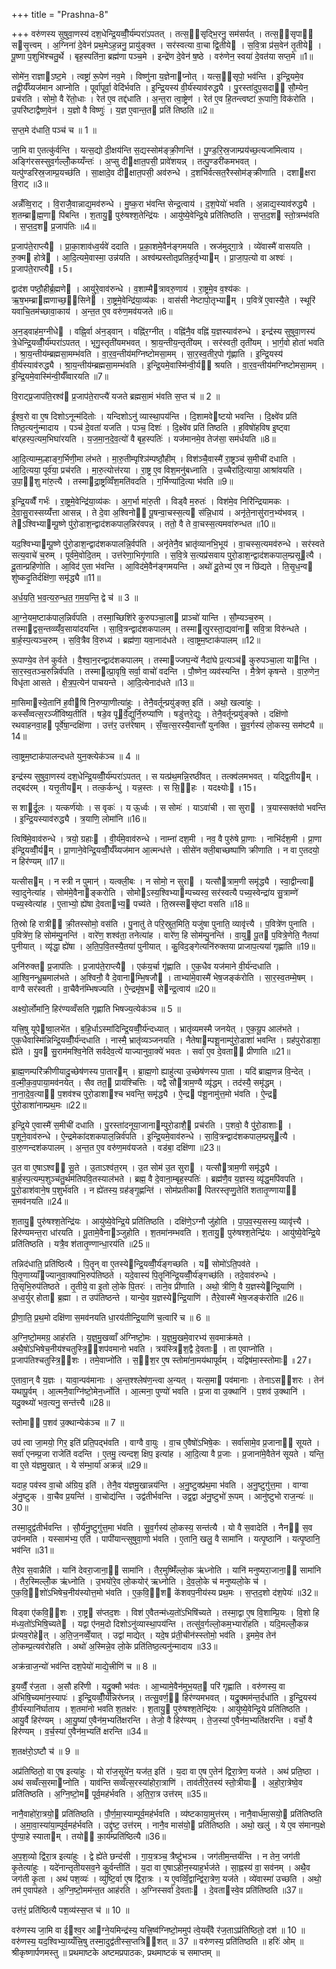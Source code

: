 +++
title = "Prashna-8"

+++
वरु॑णस्य सुषुवा॒णस्य॑ दश॒धेन्द्रि॒यव्वीँ॒र्य॑म्परा॑ऽपतत् । तत्स॒॒सृद्भि॒रनु॒ सम॑सर्पत् । तत्स॒॒सृपा॑ ससृ॒त्त्वम् । अ॒ग्निना॑ दे॒वेन॑ प्रथ॒मेऽह॒न्ननु॒ प्रायु॑ङ्क्त । सर॑स्वत्या वा॒चा द्वि॒तीये । स॒वि॒त्रा प्र॑स॒वेन॑ तृ॒तीये । पू॒ष्णा प॒शुभि॑श्चतु॒र्थे । बृह॒स्पति॑ना॒ ब्रह्म॑णा पञ्च॒मे । इन्द्रे॑ण दे॒वेन॑ ष॒ष्ठे । वरु॑णेन॒ स्वया॑ दे॒वत॑या सप्त॒मे ॥1॥

सोमे॑न॒ राज्ञाऽष्ट॒मे । त्वष्ट्रा॑ रू॒पेण॑ नव॒मे । विष्णु॑ना य॒ज्ञेनाप्नोत् । यत्स॒॒सृपो॒ भव॑न्ति । इ॒न्द्रि॒यमे॒व तद्वी॒र्यँ॑य्यज॑मान आप्नोति । पूर्वा॑पूर्वा॒ वेदि॑र्भवति । इ॒न्द्रि॒यस्य॑ वी॒र्य॑स्याव॑रुद्ध्यै । पु॒रस्ता॑दुप॒सदा॑ सौ॒म्येन॒ प्रच॑रति । सोमो॒ वै रे॑तो॒धाः । रेत॑ ए॒व तद्द॑धाति । अ॒न्त॒रा त्वा॒ष्ट्रेण॑ । रेत॑ ए॒व हि॒तन्त्वष्टा॑ रू॒पाणि॒ विक॑रोति । उ॒परि॑ष्टाद्वैष्ण॒वेन॑ । य॒ज्ञो वै विष्णुः॑ । य॒ज्ञ ए॒वान्त॒त प्रति॑ तिष्ठति ॥2॥

स॒प्त॒मे द॑धाति॒ पञ्च॑ च ॥ 1 ॥

जा॒मि वा ए॒तत्कु॑र्वन्ति । यत्स॒द्यो दी॒क्षय॑न्ति स॒द्यस्सोम॑ङ्क्री॒णन्ति॑ । पु॒ण्ड॒रि॒स्र॒जाम्प्रय॑च्छ॒त्यजा॑मित्वाय । अङ्गि॑रसस्सुव॒र्गल्लोँ॒कय्यँन्तः॑ । अ॒प्सु दीक्षात॒पसी॒ प्रावे॑शयन्न् । तत्पु॒ण्डरी॑कमभवत् । यत्पु॑ण्डरिस्र॒जाम्प्र॒यच्छ॑ति । सा॒क्षादे॒व दीक्षात॒पसी॒ अव॑रुन्धे । द॒शभि॑र्वत्सत॒रैस्सोम॑ङ्क्रीणाति । दशाक्षरा वि॒राट् ॥3॥

अन्नँ॑व्वि॒राट् । वि॒राजै॒वान्नाद्य॒मव॑रुन्धे । मु॒ष्क॒रा भ॑वन्ति सेन्द्र॒त्वाय॑ । द॒श॒पेयो॑ भवति । अ॒न्नाद्य॒स्याव॑रुद्ध्यै । श॒तम्ब्राह्म॒णा पि॑बन्ति । श॒तायु॒ पुरु॑षश्श॒तेन्द्रि॑यः । आयु॑ष्ये॒वेन्द्रि॒ये प्रति॑तिष्ठति । स॒प्त॒द॒श स्तो॒त्रम्भ॑वति । स॒प्त॒द॒श प्र॒जाप॑तिः ॥4॥

प्र॒जाप॑ते॒राप्त्यै । प्रा॒का॒शाव॑ध्व॒र्यवे॑ ददाति । प्र॒का॒शमे॒वैन॑ङ्गमयति । स्रज॑मुद्गा॒त्रे । व्ये॑वास्मै॑ वासयति । रु॒क्म होत्रे । आ॒दि॒त्यमे॒वास्मा॒ उन्न॑यति । अश्व॑म्प्रस्तोतृप्रतिह॒र्तृभ्याम् । प्रा॒जा॒प॒त्यो वा अश्वः॑ । प्र॒जाप॑ते॒राप्त्यै ॥5॥

द्वाद॑श पष्ठौ॒हीर्ब्र॒ह्मणे । आयु॑रे॒वाव॑रुन्धे । व॒शाम्मैत्रावरु॒णाय॑ । रा॒ष्ट्रमे॒व व॒श्य॑कः । ऋ॒ष॒भम्ब्राह्मणाच्छ॒॒सिने । रा॒ष्ट्रमे॒वेन्द्रि॑या॒व्य॑कः । वास॑सी नेष्टापो॒तृभ्याम् । प॒वित्रे॑ ए॒वास्यै॒ते । स्थूरि॑ यवाचि॒तम॑च्छावा॒काय॑ । अ॒न्त॒त ए॒व वरु॑ण॒मव॑यजते ॥6॥

अ॒न॒ड्वाह॑म॒ग्नीधे । वह्नि॒र्वा अ॑न॒ड्वान् । वह्नि॑र॒ग्नीत् । वह्नि॑नै॒व वह्नि॑ य॒ज्ञस्याव॑रुन्धे । इन्द्र॑स्य सुषुवा॒णस्य॑ त्रे॒धेन्द्रि॒यव्वीँ॒र्य॑म्परा॑ऽपतत् । भृगु॒स्तृती॑यमभवत् । श्रा॒य॒न्तीय॒न्तृती॑यम् । सर॑स्वती॒ तृती॑यम् । भा॒र्ग॒वो होता॑ भवति । श्रा॒य॒न्तीय॑म्ब्रह्मसा॒मम्भ॑वति । वा॒र॒व॒न्तीय॑मग्निष्टोमसा॒मम् । सा॒र॒स्व॒तीर॒पो गृ॑ह्णाति । इ॒न्द्रि॒यस्य॑ वी॒र्य॑स्याव॑रुद्ध्यै । श्रा॒य॒न्तीय॑म्ब्रह्मसा॒मम्भ॑वति । इ॒न्द्रि॒यमे॒वास्मि॑न्वी॒र्य॑ श्रयति । वा॒र॒व॒न्तीय॑मग्निष्टोमसा॒मम् । इ॒न्द्रि॒यमे॒वास्मि॑न्वी॒र्यँ॑व्वारयति ॥7॥

वि॒राट्प्र॒जाप॑ति॒रश्व॑ प्र॒जाप॑ते॒राप्त्यै॑ यजते ब्रह्मसा॒मं भ॑वति स॒प्त च॑ ॥ 2 ॥

ई॒श्व॒रो वा ए॒ष दिशोऽनून्म॑दितोः । यन्दिशोऽनु॑ व्यास्था॒पय॑न्ति । दि॒शामवेष्टयो भवन्ति । दि॒क्ष्वे॑व प्रति॑ तिष्ठ॒त्यनु॑न्मादाय । पञ्च॑ दे॒वता॑ यजति । पञ्च॒ दिशः॑ । दि॒क्ष्वे॑व प्रति॑ तिष्ठति । ह॒विषो॑हविष इ॒ष्ट्वा बा॑र्‌हस्प॒त्यम॒भिघा॑रयति । य॒ज॒मा॒न॒दे॒व॒त्यो॑ वै बृह॒स्पतिः॑ । यज॑मानमे॒व तेज॑सा॒ सम॑र्धयति ॥8॥

आ॒दि॒त्याम्म॒ल्हाङ्ग॒र्भिणी॒मा ल॑भते । मा॒रु॒तीम्पृश्ञि॑म्पष्ठौ॒हीम् । विश॑ञ्चै॒वास्मै॑ रा॒ष्ट्रञ्च॑ स॒मीची॑ दधाति । आ॒दि॒त्यया॒ पूर्व॑या॒ प्रच॑रति । मा॒रु॒त्योत्त॑रया । रा॒ष्ट्र ए॒व विश॒मनु॑बध्नाति । उ॒च्चैरा॑दि॒त्याया॒ आश्रा॑वयति । उ॒पा॒॒शु मा॑रु॒त्यै । तस्माद्रा॒ष्ट्रव्विँश॒मति॑वदति । ग॒र्भिण्या॑दि॒त्या भ॑वति ॥9॥

इ॒न्द्रि॒यव्वैँ गर्भः॑ । रा॒ष्ट्रमे॒वेन्द्रि॑या॒व्य॑कः । अ॒ग॒र्भा मा॑रु॒ती । विड्वै म॒रुतः॑ । विश॑मे॒व निरि॑न्द्रियामकः । दे॒वा॒सु॒रास्सय्यँ॑त्ता आसन्न् । ते दे॒वा अ॒श्विनो पू॒षन्वा॒चस्स॒त्य स॑न्नि॒धाय॑ । अनृ॑ते॒नासु॑रान॒भ्य॑भवन्न् । तेऽश्विभ्याम्पू॒ष्णे पु॑रो॒डाश॒न्द्वाद॑शकपाल॒न्निर॑वपन्न् । ततो॒ वै ते वा॒चस्स॒त्यमवा॑रुन्धत ॥10॥

यद॒श्विभ्याम्पू॒ष्णे पु॑रो॒डाश॒न्द्वाद॑शकपालन्नि॒र्वप॑ति । अनृ॑तेनै॒व भ्रातृ॑व्यानभि॒भूय॑ । वा॒चस्स॒त्यमव॑रुन्धे । सर॑स्वते सत्य॒वाचे॑ च॒रुम् । पूर्व॑मे॒वोदि॒तम् । उत्त॑रेणा॒भिगृ॑णाति । स॒वि॒त्रे स॒त्यप्र॑सवाय पुरो॒डाश॒न्द्वाद॑शकपाल॒म्प्रसूत्यै । दू॒तान्प्रहि॑णोति । आ॒विद॑ ए॒ता भ॑वन्ति । आ॒विद॑मे॒वैन॑ङ्गमयन्ति । अथो॑ दू॒तेभ्य॑ ए॒व न छि॑द्यते । ति॒सृ॒ध॒न्व शु॑ष्कदृ॒तिर्दक्षि॑णा॒ समृ॑द्ध्यै ॥11॥

अ॒र्ध॒य॒ति॒ भ॒व॒त्य॒रु॒न्ध॒त॒ ग॒म॒य॒न्ति॒ द्वे च॑ ॥ 3 ॥

आ॒ग्ने॒यम॒ष्टाक॑पाल॒न्निर्व॑पति । तस्मा॒च्छिशि॑रे कुरुपञ्चा॒ला प्राञ्चो॑ यान्ति । सौ॒म्यञ्च॒रुम् । तस्माद्वस॒न्तव्व्यँ॑व॒साया॑दयन्ति । सा॒वि॒त्रन्द्वाद॑शकपालम् । तस्मात्पु॒रस्ता॒द्यवा॑ना सवि॒त्रा विरु॑न्धते । बा॒र्ह॒स्प॒त्यञ्च॒रुम् । स॒वि॒त्रैव वि॒रुध्य॑ । ब्रह्म॑णा॒ यवा॒नाद॑धते । त्वा॒ष्ट्रम॒ष्टाक॑पालम् ॥12॥

रू॒पाण्ये॒व तेन॑ कुर्वते । वै॒श्वा॒न॒रन्द्वाद॑शकपालम् । तस्माज्जघ॒न्ये॑ नैदा॑घे प्र॒त्यञ्च॑ कुरुपञ्चा॒ला यान्ति । सा॒र॒स्व॒तञ्च॒रुन्निर्व॑पति । तस्मात्प्रा॒वृषि॒ सर्वा॒ वाचो॑ वदन्ति । पौ॒ष्णेन॒ व्यव॑स्यन्ति । मै॒त्रेण॑ कृषन्ते । वा॒रु॒णेन॒ विधृ॑ता आसते । क्षै॒त्र॒प॒त्येन॑ पाचयन्ते । आ॒दि॒त्येनाद॑धते ॥13॥

मा॒सिमास्ये॒तानि॑ ह॒वीषि॑ नि॒रुप्या॒णीत्या॑हुः । तेनै॒वर्तून्प्रयु॑ङ्क्त॒ इति॑ । अथो॒ खल्वा॑हुः । कस्सँ॑व्वत्स॒रञ्जी॑विष्य॒तीति॑ । षडे॒व पूर्वे॒द्युर्नि॒रुप्या॑णि । षडु॑त्तरे॒द्युः । तेनै॒वर्तून्प्रयु॑ङ्क्ते । दक्षि॑णो रथवाहनवा॒ह पूर्वे॑षा॒न्दक्षि॑णा । उत्त॑र॒ उत्त॑रेषाम् । सँ॒व्व॒त्स॒रस्यै॒वान्तौ॑ युनक्ति । सु॒व॒र्गस्य॑ लो॒कस्य॒ सम॑ष्ट्यै ॥14॥

त्वा॒ष्ट्रम॒ष्टाक॑पालन्दधते युन॒क्त्येक॑ञ्च ॥ 4 ॥

इन्द्र॑स्य सुषुवा॒णस्य॑ दश॒धेन्द्रि॒यव्वीँ॒र्य॑म्परा॑ऽपतत् । स यत्प्र॑थ॒मन्नि॒रष्ठी॑वत् । तत्क्व॑लमभवत् । यद्द्वि॒तीयम् । तद्बद॑रम् । यत्तृ॒तीयम् । तत्क॒र्कन्धु॑ । यन्न॒स्तः । स सि॒॒हः । यदक्ष्योः ॥15॥

स शार्दू॒लः । यत्कर्ण॑योः । स वृकः॑ । य ऊ॒र्ध्वः । स सोमः॑ । याऽवा॑ची । सा सुरा । त्र॒यास्सक्त॑वो भवन्ति । इ॒न्द्रि॒यस्याव॑रुद्ध्यै । त्र॒याणि॒ लोमा॑नि ॥16॥

त्विषि॑मे॒वाव॑रुन्धे । त्रयो॒ ग्रहाः । वी॒र्य॑मे॒वाव॑रुन्धे । नाम्ना॑ दश॒मी । नव॒ वै पुरु॑षे प्रा॒णाः । नाभि॑र्दश॒मी । प्रा॒णा इ॑न्द्रि॒यव्वीँ॒र्यम् । प्रा॒णाने॒वेन्द्रि॒यव्वीँ॒र्यँ॑य्यज॑मान आ॒त्मन्ध॑त्ते । सीसे॑न क्ली॒बाच्छष्पा॑णि क्रीणाति । न वा ए॒तदयो॒ न हिर॑ण्यम् ॥17॥

यत्सीसम् । न स्त्री न पुमान्॑ । यत्क्ली॒बः । न सोमो॒ न सुरा । यत्सौत्राम॒णी समृ॑द्ध्यै । स्वा॒द्वीन्त्वा स्वा॒दुनेत्या॑ह । सोम॑मे॒वैनाङ्करोति । सोमोऽस्य॒श्विभ्याम्पच्यस्व॒ सर॑स्वत्यै पच्य॒स्वेन्द्रा॑य सु॒त्राम्णे॑ पच्य॒स्वेत्या॑ह । ए॒ताभ्यो॒ ह्ये॑षा दे॒वताभ्य॒ पच्य॑ते । ति॒स्रस्ससृ॑ष्टा वसति ॥18॥

ति॒स्रो हि रात्री क्री॒तस्सोमो॒ वस॑ति । पु॒नातु॑ ते परि॒स्रुत॒मिति॒ यजु॑षा पुनाति॒ व्यावृ॑त्त्यै । प॒वित्रे॑ण पुनाति । प॒वित्रे॑ण॒ हि सोम॑म्पु॒नन्ति॑ । वारे॑ण॒ शश्व॑ता॒ तनेत्या॑ह । वारे॑ण॒ हि सोम॑म्पु॒नन्ति॑ । वा॒यु पू॒त प॒वित्रे॒णेति॒ नैतया॑ पुनीयात् । व्यृ॑द्धा॒ ह्ये॑षा । अ॒ति॒प॒वि॒तस्यै॒तया॑ पुनीयात् । कु॒विद॒ङ्गेत्यनि॑रुक्तया प्राजाप॒त्यया॑ गृह्णाति ॥19॥

अनि॑रुक्त प्र॒जाप॑तिः । प्र॒जाप॑ते॒राप्त्यै । एक॑य॒र्चा गृ॑ह्णाति । ए॒क॒धैव यज॑माने वी॒र्य॑न्दधाति । आ॒श्वि॒नन्धू॒म्रमाल॑भते । अ॒श्विनौ॒ वै दे॒वानाम्भि॒षजौ । ताभ्या॑मे॒वास्मै॑ भेष॒जङ्क॑रोति । सा॒र॒स्व॒तम्मे॒षम् । वाग्वै सर॑स्वती । वा॒चैवैन॑म्भिषज्यति । ऐ॒न्द्रमृ॑ष॒भ सेन्द्र॒त्वाय॑ ॥20॥

अक्ष्यो॒र्लोमा॑नि॒ हिर॑ण्यव्वँसति गृह्णाति भिषज्य॒त्येक॑ञ्च ॥ 5 ॥

यत्त्रि॒षु यूपेष्वा॒लभे॑त । ब॒हि॒र्धाऽस्मा॑दिन्द्रि॒यव्वीँ॒र्य॑न्दध्यात् । भ्रातृ॑व्यमस्मै जनयेत् । ए॒क॒यू॒प आल॑भते । ए॒क॒धैवास्मि॑न्निन्द्रि॒यव्वीँ॒र्य॑न्दधाति । नास्मै॒ भ्रातृ॑व्यञ्जनयति । नैतेषाम्पशू॒नाम्पु॑रो॒डाशा॑ भवन्ति । ग्रह॑पुरोडाशा॒ ह्ये॑ते । यु॒व सु॒राम॑मश्वि॒नेति॑ सर्वदेव॒त्ये॑ याज्यानुवा॒क्ये॑ भवतः । सर्वा॑ ए॒व दे॒वता प्रीणाति ॥21॥

ब्रा॒ह्म॒णम्परि॑क्रीणीयादु॒च्छेष॑णस्य पा॒तारम् । ब्रा॒ह्म॒णो ह्याहु॑त्या उ॒च्छेष॑णस्य पा॒ता । यदि॑ ब्राह्म॒णन्न वि॒न्देत् । व॒ल्मी॒क॒व॒पाया॒मव॑नयेत् । सैव तत॒ प्राय॑श्चित्तिः । यद्वै सौत्राम॒ण्यै व्यृ॑द्धम् । तद॑स्यै॒ समृ॑द्धम् । ना॒ना॒दे॒व॒त्या प॒शव॑श्च पुरो॒डाशाश्च भवन्ति॒ समृ॑द्ध्यै । ऐ॒न्द्र प॑शू॒नामु॑त्त॒मो भ॑वति । ऐ॒न्द्र पु॑रो॒डाशा॑नाम्प्रथ॒मः ॥22॥

इ॒न्द्रि॒ये ए॒वास्मै॑ स॒मीची॑ दधाति । पु॒रस्ता॑दनूया॒जानाम्पुरो॒डाशै॒ प्रच॑रति । प॒शवो॒ वै पु॑रो॒डाशाः । प॒शूने॒वाव॑रुन्धे । ऐ॒न्द्रमेका॑दशकपाल॒न्निर्व॑पति । इ॒न्द्रि॒यमे॒वाव॑रुन्धे । सा॒वि॒त्रन्द्वाद॑शकपाल॒म्प्रसूत्यै । वा॒रु॒णन्दश॑कपालम् । अ॒न्त॒त ए॒व वरु॑ण॒मव॑यजते । वड॑बा॒ दक्षि॑णा ॥23॥

उ॒त वा ए॒षाऽश्व॑ सू॒ते । उ॒ताऽश्व॑त॒रम् । उ॒त सोम॑ उ॒त सुरा । यत्सौत्राम॒णी समृ॑द्ध्यै । बा॒र्ह॒स्प॒त्यम्प॒शुञ्च॑तु॒र्थम॑तिपवि॒तस्याल॑भते । ब्रह्म॒ वै दे॒वाना॒म्बृह॒स्पतिः॑ । ब्रह्म॑णै॒व य॒ज्ञस्य॒ व्यृ॑द्ध॒मपि॑वपति । पु॒रो॒डाश॑वाने॒ष प॒शुर्भ॑वति । न ह्ये॑तस्य॒ ग्रह॑ङ्गृ॒ह्णन्ति॑ । सोम॑प्रतीका पितरस्तृप्णु॒तेति॑ शतातृ॒ण्णाया॑ स॒मव॑नयति ॥24॥

श॒तायु॒ पुरु॑षश्श॒तेन्द्रि॑यः । आयु॑ष्ये॒वेन्द्रि॒ये प्रति॑तिष्ठति । दक्षि॑णे॒ऽग्नौ जु॑होति । पा॒प॒व॒स्य॒सस्य॒ व्यावृ॑त्त्यै । हिर॑ण्यमन्त॒रा धा॑रयति । पू॒तामे॒वैनाञ्जुहोति । श॒तमा॑नम्भवति । श॒तायु॒ पुरु॑षश्श॒तेन्द्रि॑यः । आयु॑ष्ये॒वेन्द्रि॒ये प्रति॑तिष्ठति । यत्रै॒व श॑तातृ॒ण्णान्धा॒रय॑ति ॥25॥

तन्निद॑धाति॒ प्रति॑ष्ठित्यै । पि॒तॄन् वा ए॒तस्येन्द्रि॒यव्वीँ॒र्य॑ङ्गच्छति । य सोमो॑ऽति॒पव॑ते । पि॒तृ॒णाय्याँज्यानुवा॒क्या॑भि॒रुप॑तिष्ठते । यदे॒वास्य॑ पि॒तॄनि॑न्द्रि॒यव्वीँ॒र्य॑ङ्गच्छ॑ति । तदे॒वाव॑रुन्धे । ति॒सृभि॒रुप॑तिष्ठते । तृ॒तीये॒ वा इ॒तो लो॒के पि॒तरः॑ । ताने॒व प्री॑णाति । अथो॒ त्रीणि॒ वै य॒ज्ञस्येन्द्रि॒याणि॑ । अ॒ध्व॒र्युर् होता ब्र॒ह्मा । त उप॑तिष्ठन्ते । यान्ये॒व य॒ज्ञस्येन्द्रि॒याणि॑ । तैरे॒वास्मै॑ भेष॒जङ्क॑रोति ॥26॥

प्री॒णा॒ति॒ प्र॒थ॒मो दक्षि॑णा स॒मव॑नयति धा॒रय॑तीन्द्रि॒याणि॑ च॒त्वारि॑ च ॥ 6 ॥

अ॒ग्नि॒ष्टो॒ममग्र॒ आह॑रति । य॒ज्ञ॒मु॒खव्वाँ अ॑ग्निष्टो॒मः । य॒ज्ञ॒मु॒खमे॒वारभ्य॑ स॒वमाक्र॑मते । अथै॒षो॑ऽभिषेच॒नीय॑श्चतुस्त्रि॒॒शप॑वमानो भवति । त्रय॑स्त्रिश॒द्वै दे॒वताः । ता ए॒वाप्नो॑ति । प्र॒जाप॑तिश्चतुस्त्रि॒॒शः । तमे॒वाप्नो॑ति । स॒॒श॒र ए॒ष स्तोमा॑ना॒मय॑थापूर्वम् । यद्विष॑मा॒स्स्तोमाः ॥27॥

ए॒तावा॒न् वै य॒ज्ञः । यावा॒न्पव॑मानाः । अ॒न्त॒श्श्लेष॑ण॒न्त्वा अ॒न्यत् । यत्स॒मा पव॑मानाः । तेनाऽस॑शरः । तेन॑ यथापू॒र्वम् । आ॒त्मनै॒वाग्नि॑ष्टो॒मेन॒र्ध्नोति॑ । आ॒त्मना॒ पुण्यो॑ भवति । प्र॒जा वा उ॒क्थानि॑ । प॒शव॑ उ॒क्थानि॑ । यदु॒क्थ्यो॑ भव॒त्यनु॒ सन्त॑त्त्यै ॥28॥

स्तोमा प॒शव॑ उ॒क्थान्येक॑ञ्च ॥ 7 ॥

उप॑ त्वा जा॒मयो॒ गिर॒ इति॑ प्रति॒पद्भ॑वति । वाग्वै वा॒युः । वा॒च ए॒वैषो॑ऽभिषे॒कः । सर्वा॑सामे॒व प्र॒जाना॑ सूयते । सर्वा॑ एनम्प्र॒जा राजेति॑ वदन्ति । ए॒तमु॒ त्यन्दश॒ क्षिप॒ इत्या॑ह । आ॒दि॒त्या वै प्र॒जाः । प्र॒जाना॑मे॒वैतेन॑ सूयते । यन्ति॒ वा ए॒ते य॑ज्ञमु॒खात् । ये स॑म्भा॒र्या॑ अक्रन्न्॑ ॥29॥

यदाह॒ पव॑स्व वा॒चो अ॑ग्रिय॒ इति॑ । तेनै॒व य॑ज्ञमु॒खान्नय॑न्ति । अ॒नु॒ष्टुक्प्र॑थ॒मा भ॑वति । अ॒नु॒ष्टुगु॑त्त॒मा । वाग्वा अ॑नु॒ष्टुक् । वा॒चैव प्र॒यन्ति॑ । वा॒चोद्य॑न्ति । उद्व॑तीर्भवन्ति । उद्व॒द्वा अ॑नु॒ष्टुभो॑ रू॒पम् । आनु॑ष्टुभो राज॒न्यः॑ ॥30॥

तस्मा॒दुद्व॑तीर्भवन्ति । सौ॒र्य॑नु॒ष्टुगु॑त्त॒मा भ॑वति । सु॒व॒र्गस्य॑ लो॒कस्य॒ सन्त॑त्यै । यो वै स॒वादेति॑ । नैन॑ स॒व उप॑नमति । यस्साम॑भ्य॒ एति॑ । पापी॑यान्त्सुषुवा॒णो भ॑वति । ए॒तानि॒ खलु॒ वै सामा॑नि । यत्पृ॒ष्ठानि॑ । यत्पृ॒ष्ठानि॒ भव॑न्ति ॥31॥

तैरे॒व स॒वान्नैति॑ । यानि॑ देवरा॒जाना॒॒ सामा॑नि । तैर॒मुष्मिँ॑ल्लो॒क ऋ॑ध्नोति । यानि॑ मनुष्यरा॒जाना॒॒ सामा॑नि । तैर॒स्मिल्लोँ॒क ऋ॑ध्नोति । उ॒भयो॑रे॒व लो॒कयोर्॑ ऋध्नोति । दे॒व॒लो॒के च॑ मनुष्यलो॒के च॑ । ए॒क॒वि॒॒शो॑ऽभिषेच॒नीय॑स्योत्त॒मो भ॑वति । ए॒क॒वि॒॒श के॑शवप॒नीय॑स्य प्रथ॒मः । स॒प्त॒द॒शो द॑श॒पेयः॑ ॥32॥

विड्वा ए॑कवि॒॒शः । रा॒ष्ट्र स॑प्तद॒शः । विश॑ ए॒वैतन्म॑ध्य॒तो॑ऽभिषि॑च्यते । तस्मा॒द्वा ए॒ष वि॒शाम्प्रि॒यः । वि॒शो हि म॑ध्य॒तो॑ऽभिषि॒च्यते । यद्वा ए॑नम॒दो दिशोऽनु॑व्यास्था॒पय॑न्ति । तत्सु॑व॒र्गल्लो॒कम॒भ्यारो॑हति । यदि॒मल्लोँ॒कन्न प्र॑त्यव॒रोहेत् । अ॒ति॒ज॒नव्वेँ॒यात् । उद्वा॑ माद्येत् । यदे॒ष प्र॑ती॒चीन॑स्स्तोमो॒ भव॑ति । इ॒ममे॒व तेन॑ लो॒कम्प्र॒त्यव॑रोहति । अथो॑ अ॒स्मिन्ने॒व लो॒के प्रति॑तिष्ठ॒त्यनु॑न्मादाय ॥33॥

अक्र॑न्राज॒न्यो॑ भव॑न्ति दश॒पेयो॑ माद्ये॒त्त्रीणि॑ च ॥ 8 ॥

इ॒यव्वैँ॒ र॑ज॒ता । अ॒सौ हरि॑णी । यद्रु॒क्मौ भव॑तः । आ॒भ्यामे॒वैन॑मुभ॒यत॒ परि॑ गृह्णाति । वरु॑णस्य॒ वा अ॑भिषि॒च्यमा॑न॒स्यापः॑ । इ॒न्द्रि॒यव्वीँ॒र्य॑न्निर॑घ्नन्न् । तत्सु॒वर्ण॒॒ हिर॑ण्यमभवत् । यद्रु॒क्मम॑न्त॒र्दधा॑ति । इ॒न्द्रि॒यस्य॑ वी॒र्य॑स्यानि॑र्घाताय । श॒तमा॑नो भवति श॒तक्ष॑रः । श॒तायु॒ पुरु॑षश्श॒तेन्द्रि॑यः । आयु॑ष्ये॒वेन्द्रि॒ये प्रति॑तिष्ठति । आयु॒र्वै हिर॑ण्यम् । आ॒यु॒ष्या॑ ए॒वैन॑म॒भ्यति॑क्षरन्ति । तेजो॒ वै हिर॑ण्यम् । ते॒ज॒स्या॑ ए॒वैन॑म॒भ्यति॑क्षरन्ति । वर्चो॒ वै हिर॑ण्यम् । व॒र्च॒स्या॑ ए॒वैन॑म॒भ्यति॑ क्षरन्ति ॥34॥

श॒तक्ष॑रो॒ऽष्टौ च॑ ॥ 9 ॥

अप्र॑तिष्ठितो॒ वा ए॒ष इत्या॑हुः । यो रा॑ज॒सूये॑न॒ यज॑त॒ इति॑ । य॒दा वा ए॒ष ए॒तेन॑ द्विरा॒त्रेण॒ यज॑ते । अथ॑ प्रति॒ष्ठा । अथ॑ सव्वँत्स॒रमाप्नोति । याव॑न्ति सव्वँत्स॒रस्या॑होरा॒त्राणि॑ । ताव॑तीरे॒तस्य॑ स्तो॒त्रीयाः । अ॒हो॒रा॒त्रेष्वे॒व प्रति॑तिष्ठति । अ॒ग्नि॒ष्टो॒म पूर्व॒मह॑र्भवति । अ॒ति॒रा॒त्र उत्त॑रम् ॥35॥

नानै॒वाहो॑रा॒त्रयो॒ प्रति॑तिष्ठति । पौ॒र्ण॒मा॒स्याम्पूर्व॒मह॑र्भवति । व्य॑ष्टकाया॒मुत्त॑रम् । नानै॒वार्ध॑मा॒सयो॒ प्रति॑तिष्ठति । अ॒मा॒वा॒स्या॑या॒म्पूर्व॒मह॑र्भवति । उद्दृ॑ष्ट॒ उत्त॑रम् । नानै॒व मास॑यो॒ प्रति॑तिष्ठति । अथो॒ खलु॑ । ये ए॒व स॑मानप॒क्षे पु॑ण्या॒हे स्याताम् । तयो का॒र्य॑म्प्रति॑ष्ठित्यै ॥36॥

अ॒प॒श॒व्यो द्वि॑रा॒त्र इत्या॑हुः । द्वे ह्ये॑ते छन्द॑सी । गा॒य॒त्रञ्च॒ त्रैष्टु॑भञ्च । जग॑तीम॒न्तर्य॑न्ति । न तेन॒ जग॑ती कृ॒तेत्या॑हुः । यदे॑नान्तृतीयसव॒ने कु॒र्वन्तीति॑ । य॒दा वा ए॒षाऽहीन॒स्याह॒र्भज॑ते । सा॒ह्नस्य॑ वा॒ सव॑नम् । अथै॒व जग॑ती कृ॒ता । अथ॑ पश॒व्यः॑ । व्यु॑ष्टि॒र्वा ए॒ष द्वि॑रा॒त्रः । य ए॒वव्विँ॒द्वान्द्वि॑रा॒त्रेण॒ यज॑ते । व्ये॑वास्मा॑ उच्छति । अथो॒ तम॑ ए॒वाप॑हते । अ॒ग्नि॒ष्टो॒मम॑न्त॒त आह॑रति । अ॒ग्निस्सर्वा॑ दे॒वताः । दे॒वतास्वे॒व प्रति॑तिष्ठति ॥37॥

उत्त॑रं॒ प्रति॑ष्ठित्यै पश॒व्य॑स्स॒प्त च॑ ॥ 10 ॥

वरु॑णस्य जा॒मि वा ईश्व॒र आग्ने॒यमिन्द्र॑स्य॒ यत्त्रि॒ष्व॑ग्निष्टो॒ममुप॑ त्वे॒यव्ँवै र॑ज॒ताऽप्र॑तिष्ठितो॒ दश॑ ॥ 10 ॥ वरु॑णस्य॒ यद॒श्विभ्या॒य्यँत्त्रि॒षु तस्मा॒दुद्व॑तीस्स॒प्तत्रि॑शत् ॥ 37 ॥ वरु॑णस्य॒ प्रति॑तिष्ठति ॥ हरिः॑ ओम् ॥ श्रीकृष्णार्पणमस्तु ॥ प्रथमाष्टके अष्टमप्रपाठकः, प्रथमाष्टकं च समाप्तम् ॥

